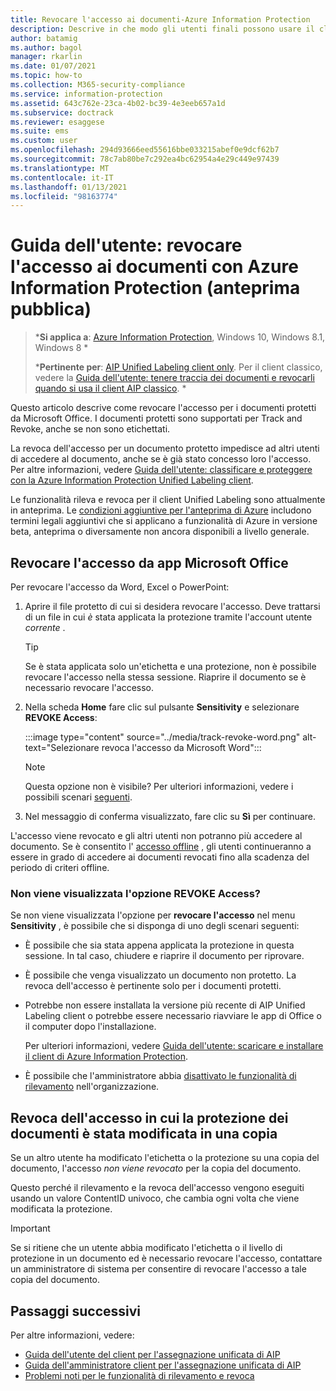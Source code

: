 ```yaml
---
title: Revocare l'accesso ai documenti-Azure Information Protection
description: Descrive in che modo gli utenti finali possono usare il client AIP per revocare l'accesso ai documenti protetti.
author: batamig
ms.author: bagol
manager: rkarlin
ms.date: 01/07/2021
ms.topic: how-to
ms.collection: M365-security-compliance
ms.service: information-protection
ms.assetid: 643c762e-23ca-4b02-bc39-4e3eeb657a1d
ms.subservice: doctrack
ms.reviewer: esaggese
ms.suite: ems
ms.custom: user
ms.openlocfilehash: 294d93666eed55616bbe033215abef0e9dcf62b7
ms.sourcegitcommit: 78c7ab80be7c292ea4bc62954a4e29c449e97439
ms.translationtype: MT
ms.contentlocale: it-IT
ms.lasthandoff: 01/13/2021
ms.locfileid: "98163774"
---
```

# <a name="user-guide-revoke-document-access-with-azure-information-protection-public-preview"></a>Guida dell'utente: revocare l'accesso ai documenti con Azure Information Protection (anteprima pubblica)

>***Si applica a**: [Azure Information Protection](https://azure.microsoft.com/pricing/details/information-protection), Windows 10, Windows 8.1, Windows 8 *
>
>***Pertinente per**: [AIP Unified Labeling client only](../faqs.md#whats-the-difference-between-the-azure-information-protection-classic-and-unified-labeling-clients). Per il client classico, vedere la [Guida dell'utente: tenere traccia dei documenti e revocarli quando si usa il client AIP classico](client-track-revoke.md). *

Questo articolo descrive come revocare l'accesso per i documenti protetti da Microsoft Office. I documenti protetti sono supportati per Track and Revoke, anche se non sono etichettati.

La revoca dell'accesso per un documento protetto impedisce ad altri utenti di accedere al documento, anche se è già stato concesso loro l'accesso. Per altre informazioni, vedere [Guida dell'utente: classificare e proteggere con la Azure Information Protection Unified Labeling client](clientv2-classify-protect.md).

Le funzionalità rileva e revoca per il client Unified Labeling sono attualmente in anteprima. Le [condizioni aggiuntive per l'anteprima di Azure](https://azure.microsoft.com/support/legal/preview-supplemental-terms/) includono termini legali aggiuntivi che si applicano a funzionalità di Azure in versione beta, anteprima o diversamente non ancora disponibili a livello generale. 

## <a name="revoke-access-from-microsoft-office-apps"></a>Revocare l'accesso da app Microsoft Office

Per revocare l'accesso da Word, Excel o PowerPoint:

1. Aprire il file protetto di cui si desidera revocare l'accesso. Deve trattarsi di un file in cui *è* stata applicata la protezione tramite l'account utente *corrente* .

    > [!TIP]
    > Se è stata applicata solo un'etichetta e una protezione, non è possibile revocare l'accesso nella stessa sessione. Riaprire il documento se è necessario revocare l'accesso.

1. Nella scheda **Home** fare clic sul pulsante **Sensitivity** e selezionare **REVOKE Access**:

    :::image type="content" source="../media/track-revoke-word.png" alt-text="Selezionare revoca l'accesso da Microsoft Word":::

    > [!NOTE]
    > Questa opzione non è visibile? Per ulteriori informazioni, vedere i possibili scenari [seguenti](#dont-see-the-revoke-access-option).
    >
 
1. Nel messaggio di conferma visualizzato, fare clic su **Sì** per continuare.

L'accesso viene revocato e gli altri utenti non potranno più accedere al documento. Se è consentito l' [accesso offline](/microsoft-365/compliance/encryption-sensitivity-labels#assign-permissions-now) , gli utenti continueranno a essere in grado di accedere ai documenti revocati fino alla scadenza del periodo di criteri offline. 

### <a name="dont-see-the-revoke-access-option"></a>Non viene visualizzata l'opzione REVOKE Access?

Se non viene visualizzata l'opzione per **revocare l'accesso** nel menu **Sensitivity** , è possibile che si disponga di uno degli scenari seguenti:

- È possibile che sia stata appena applicata la protezione in questa sessione. In tal caso, chiudere e riaprire il documento per riprovare.

- È possibile che venga visualizzato un documento non protetto. La revoca dell'accesso è pertinente solo per i documenti protetti.

- Potrebbe non essere installata la versione più recente di AIP Unified Labeling client o potrebbe essere necessario riavviare le app di Office o il computer dopo l'installazione. 

    Per ulteriori informazioni, vedere [Guida dell'utente: scaricare e installare il client di Azure Information Protection](install-client-app.md).

- È possibile che l'amministratore abbia [disattivato le funzionalità di rilevamento](track-and-revoke-admin.md#turn-off-track-and-revoke-features-for-your-tenant) nell'organizzazione.

## <a name="revoking-access-where-the-document-protection-has-been-changed-on-a-copy"></a>Revoca dell'accesso in cui la protezione dei documenti è stata modificata in una copia

Se un altro utente ha modificato l'etichetta o la protezione su una copia del documento, l'accesso *non viene revocato* per la copia del documento. 

Questo perché il rilevamento e la revoca dell'accesso vengono eseguiti usando un valore ContentID univoco, che cambia ogni volta che viene modificata la protezione.

> [!IMPORTANT]
> Se si ritiene che un utente abbia modificato l'etichetta o il livello di protezione in un documento ed è necessario revocare l'accesso, contattare un amministratore di sistema per consentire di revocare l'accesso a tale copia del documento.
> 
## <a name="next-steps"></a>Passaggi successivi

Per altre informazioni, vedere:

- [Guida dell'utente del client per l'assegnazione unificata di AIP](clientv2-user-guide.md)
- [Guida dell'amministratore client per l'assegnazione unificata di AIP](clientv2-admin-guide.md)
- [Problemi noti per le funzionalità di rilevamento e revoca](../known-issues.md#known-issues-for-track-and-revoke-features-public-preview)
